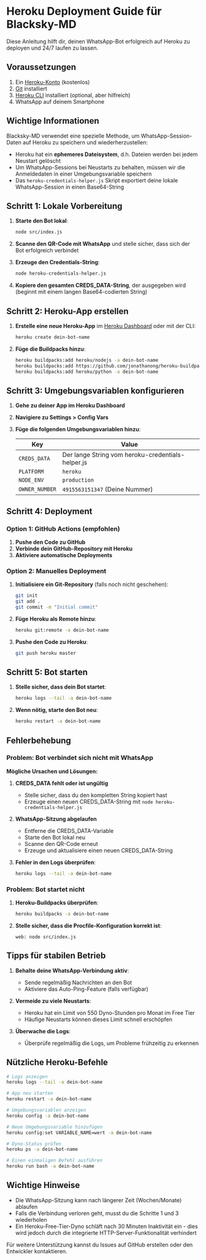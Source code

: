 # Heroku Deployment Guide für Blacksky-MD

Diese Anleitung hilft dir, deinen WhatsApp-Bot erfolgreich auf Heroku zu deployen und 24/7 laufen zu lassen.

## Voraussetzungen

1. Ein [Heroku-Konto](https://signup.heroku.com/) (kostenlos)
2. [Git](https://git-scm.com/downloads) installiert
3. [Heroku CLI](https://devcenter.heroku.com/articles/heroku-cli) installiert (optional, aber hilfreich)
4. WhatsApp auf deinem Smartphone

## Wichtige Informationen

Blacksky-MD verwendet eine spezielle Methode, um WhatsApp-Session-Daten auf Heroku zu speichern und wiederherzustellen:

- Heroku hat ein **ephemeres Dateisystem**, d.h. Dateien werden bei jedem Neustart gelöscht
- Um WhatsApp-Sessions bei Neustarts zu behalten, müssen wir die Anmeldedaten in einer Umgebungsvariable speichern
- Das `heroku-credentials-helper.js` Skript exportiert deine lokale WhatsApp-Session in einen Base64-String

## Schritt 1: Lokale Vorbereitung

1. **Starte den Bot lokal**:
   ```bash
   node src/index.js
   ```

2. **Scanne den QR-Code mit WhatsApp** und stelle sicher, dass sich der Bot erfolgreich verbindet

3. **Erzeuge den Credentials-String**:
   ```bash
   node heroku-credentials-helper.js
   ```

4. **Kopiere den gesamten CREDS_DATA-String**, der ausgegeben wird (beginnt mit einem langen Base64-codierten String)

## Schritt 2: Heroku-App erstellen

1. **Erstelle eine neue Heroku-App** im [Heroku Dashboard](https://dashboard.heroku.com/apps) oder mit der CLI:
   ```bash
   heroku create dein-bot-name
   ```

2. **Füge die Buildpacks hinzu**:
   ```bash
   heroku buildpacks:add heroku/nodejs -a dein-bot-name
   heroku buildpacks:add https://github.com/jonathanong/heroku-buildpack-ffmpeg-latest -a dein-bot-name
   heroku buildpacks:add heroku/python -a dein-bot-name
   ```

## Schritt 3: Umgebungsvariablen konfigurieren

1. **Gehe zu deiner App im Heroku Dashboard**
2. **Navigiere zu Settings > Config Vars**
3. **Füge die folgenden Umgebungsvariablen hinzu**:

   | Key | Value |
   |-----|-------|
   | `CREDS_DATA` | Der lange String vom heroku-credentials-helper.js |
   | `PLATFORM` | `heroku` |
   | `NODE_ENV` | `production` |
   | `OWNER_NUMBER` | `4915563151347` (Deine Nummer) |

## Schritt 4: Deployment

### Option 1: GitHub Actions (empfohlen)

1. **Pushe den Code zu GitHub**
2. **Verbinde dein GitHub-Repository mit Heroku**
3. **Aktiviere automatische Deployments**

### Option 2: Manuelles Deployment

1. **Initialisiere ein Git-Repository** (falls noch nicht geschehen):
   ```bash
   git init
   git add .
   git commit -m "Initial commit"
   ```

2. **Füge Heroku als Remote hinzu**:
   ```bash
   heroku git:remote -a dein-bot-name
   ```

3. **Pushe den Code zu Heroku**:
   ```bash
   git push heroku master
   ```

## Schritt 5: Bot starten

1. **Stelle sicher, dass dein Bot startet**:
   ```bash
   heroku logs --tail -a dein-bot-name
   ```

2. **Wenn nötig, starte den Bot neu**:
   ```bash
   heroku restart -a dein-bot-name
   ```

## Fehlerbehebung

### Problem: Bot verbindet sich nicht mit WhatsApp

**Mögliche Ursachen und Lösungen:**

1. **CREDS_DATA fehlt oder ist ungültig**
   - Stelle sicher, dass du den kompletten String kopiert hast
   - Erzeuge einen neuen CREDS_DATA-String mit `node heroku-credentials-helper.js`

2. **WhatsApp-Sitzung abgelaufen**
   - Entferne die CREDS_DATA-Variable
   - Starte den Bot lokal neu
   - Scanne den QR-Code erneut
   - Erzeuge und aktualisiere einen neuen CREDS_DATA-String

3. **Fehler in den Logs überprüfen**:
   ```bash
   heroku logs --tail -a dein-bot-name
   ```

### Problem: Bot startet nicht

1. **Heroku-Buildpacks überprüfen**:
   ```bash
   heroku buildpacks -a dein-bot-name
   ```
   
2. **Stelle sicher, dass die Procfile-Konfiguration korrekt ist**:
   ```
   web: node src/index.js
   ```

## Tipps für stabilen Betrieb

1. **Behalte deine WhatsApp-Verbindung aktiv**:
   - Sende regelmäßig Nachrichten an den Bot
   - Aktiviere das Auto-Ping-Feature (falls verfügbar)

2. **Vermeide zu viele Neustarts**:
   - Heroku hat ein Limit von 550 Dyno-Stunden pro Monat im Free Tier
   - Häufige Neustarts können dieses Limit schnell erschöpfen

3. **Überwache die Logs**:
   - Überprüfe regelmäßig die Logs, um Probleme frühzeitig zu erkennen

## Nützliche Heroku-Befehle

```bash
# Logs anzeigen
heroku logs --tail -a dein-bot-name

# App neu starten
heroku restart -a dein-bot-name

# Umgebungsvariablen anzeigen
heroku config -a dein-bot-name

# Neue Umgebungsvariable hinzufügen
heroku config:set VARIABLE_NAME=wert -a dein-bot-name

# Dyno-Status prüfen
heroku ps -a dein-bot-name

# Einen einmaligen Befehl ausführen
heroku run bash -a dein-bot-name
```

## Wichtige Hinweise

- Die WhatsApp-Sitzung kann nach längerer Zeit (Wochen/Monate) ablaufen
- Falls die Verbindung verloren geht, musst du die Schritte 1 und 3 wiederholen
- Ein Heroku-Free-Tier-Dyno schläft nach 30 Minuten Inaktivität ein - dies wird jedoch durch die integrierte HTTP-Server-Funktionalität verhindert

Für weitere Unterstützung kannst du Issues auf GitHub erstellen oder den Entwickler kontaktieren.